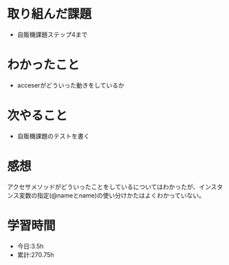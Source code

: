 # 取り組んだ課題
- 自販機課題ステップ4まで
# わかったこと
- acceserがどういった動きをしているか
# 次やること
- 自販機課題のテストを書く
# 感想
アクセサメソッドがどういったことをしているについてはわかったが、インスタンス変数の指定(@nameとname)の使い分けかたはよくわかっていない。
# 学習時間
- 今日:3.5h
- 累計:270.75h
